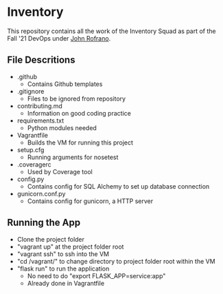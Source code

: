 # Inventory

This repository contains all the work of the Inventory Squad as part of the Fall '21 DevOps under [John Rofrano](https://github.com/rofrano).

## File Descritions

- .github
  - Contains Github templates
- .gitignore
  - Files to be ignored from repository
- contributing.md
  - Information on good coding practice
- requirements.txt
  - Python modules needed
- Vagrantfile
  - Builds the VM for running this project
- setup.cfg
  - Running arguments for nosetest
- .coveragerc
  - Used by Coverage tool
- config.py
  - Contains config for SQL Alchemy to set up database connection
- gunicorn.conf.py
  - Contains config for gunicorn, a HTTP server

## Running the App

- Clone the project folder
- "vagrant up" at the project folder root
- "vagrant ssh" to ssh into the VM
- "cd /vagrant/" to change directory to project folder root within the VM
- "flask run" to run the application
  - No need to do "export FLASK_APP=service:app"
  - Already done in Vagrantfile

